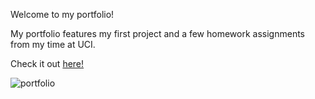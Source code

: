 Welcome to my portfolio! 

My portfolio features my first project and a few homework assignments from my time at UCI. 

Check it out <a href="https://stefanysanz.github.io/portfolio.html">here!</a> 

<img src="portfolio.jpg" alt="portfolio">

